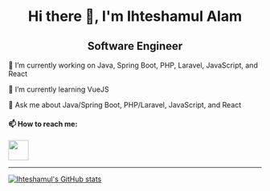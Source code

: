 <h1 align="center">Hi there 👋, I'm Ihteshamul Alam</h1>
<h2 align="center">Software Engineer</h2>

🔭 I’m currently working on Java, Spring Boot, PHP, Laravel, JavaScript, and React

🌱 I’m currently learning VueJS

💬 Ask me about Java/Spring Boot, PHP/Laravel, JavaScript, and React
<br>
<h4>📫 How to reach me:</h4>
<a href="https://www.linkedin.com/in/ihteshamul-alam/" target="_blank"><img src='https://raw.githubusercontent.com/rahuldkjain/github-profile-readme-generator/master/src/images/icons/Social/linked-in-alt.svg' height="40" width="40"></a>
<hr>

[![Ihteshamul's GitHub stats](https://github-readme-stats.vercel.app/api?username=shimul49&show_icons=true&theme=synthwave)](https://github.com/shimul49/shimul49)
